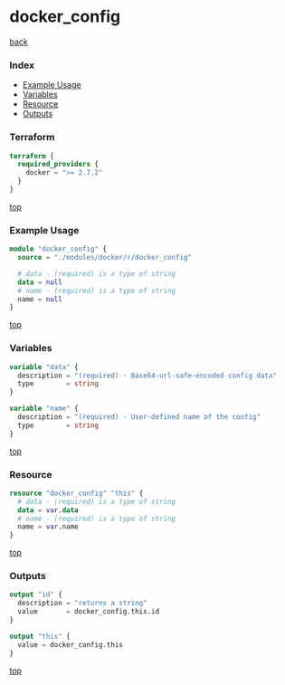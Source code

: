 # docker_config

[back](../docker.md)

### Index

- [Example Usage](#example-usage)
- [Variables](#variables)
- [Resource](#resource)
- [Outputs](#outputs)

### Terraform

```terraform
terraform {
  required_providers {
    docker = ">= 2.7.2"
  }
}
```

[top](#index)

### Example Usage

```terraform
module "docker_config" {
  source = "./modules/docker/r/docker_config"

  # data - (required) is a type of string
  data = null
  # name - (required) is a type of string
  name = null
}
```

[top](#index)

### Variables

```terraform
variable "data" {
  description = "(required) - Base64-url-safe-encoded config data"
  type        = string
}

variable "name" {
  description = "(required) - User-defined name of the config"
  type        = string
}
```

[top](#index)

### Resource

```terraform
resource "docker_config" "this" {
  # data - (required) is a type of string
  data = var.data
  # name - (required) is a type of string
  name = var.name
}
```

[top](#index)

### Outputs

```terraform
output "id" {
  description = "returns a string"
  value       = docker_config.this.id
}

output "this" {
  value = docker_config.this
}
```

[top](#index)